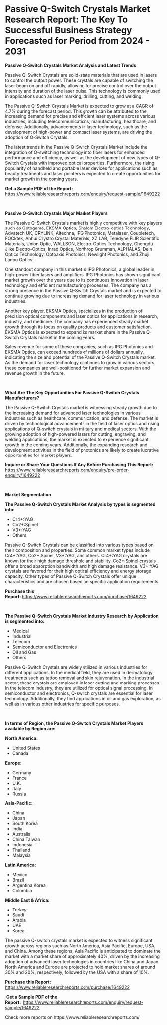 <p><h1>Passive Q-Switch Crystals Market Research Report: The Key To Successful Business Strategy Forecasted for Period from 2024 - 2031</h1></p><p><strong>Passive Q-Switch Crystals Market Analysis and Latest Trends</strong></p>
<p><p>Passive Q-Switch Crystals are solid-state materials that are used in lasers to control the output power. These crystals are capable of switching the laser beam on and off rapidly, allowing for precise control over the output intensity and duration of the laser pulse. This technology is commonly used in applications such as laser marking, drilling, cutting, and welding.</p><p>The Passive Q-Switch Crystals Market is expected to grow at a CAGR of 4.7% during the forecast period. This growth can be attributed to the increasing demand for precise and efficient laser systems across various industries, including telecommunications, manufacturing, healthcare, and defense. Additionally, advancements in laser technology, such as the development of high-power and compact laser systems, are driving the adoption of Q-Switch Crystals.</p><p>The latest trends in the Passive Q-Switch Crystals Market include the integration of Q-switching technology into fiber lasers for enhanced performance and efficiency, as well as the development of new types of Q-Switch Crystals with improved optical properties. Furthermore, the rising popularity of handheld and portable laser devices for applications such as beauty treatments and laser pointers is expected to create opportunities for market growth in the coming years.</p></p>
<p><strong>Get a Sample PDF of the Report:&nbsp;</strong> <a href="https://www.reliableresearchreports.com/enquiry/request-sample/1649222">https://www.reliableresearchreports.com/enquiry/request-sample/1649222</a></p>
<p>&nbsp;</p>
<p><strong>Passive Q-Switch Crystals Major Market Players</strong></p>
<p><p>The Passive Q-Switch Crystals market is highly competitive with key players such as Optogama, EKSMA Optics, Shalom Electro-optics Technology, Advatech UK, CRYLINK, Altechna, IPG Photonics, Metalaser, Coupletech, FOCktek, Anhui Crystro Crystal Materials, XZ LAB, Teledyne FLIR Scientific Materials, Union Optic, WALLSON, Electro-Optics Technology, Chengdu Jlike Electro-Optics, Inrad Optics, Northrop Grumman, ALPHALAS, Deln Optics Technology, Optoaxis Photonics, Newlight Photonics, and Zhuji Lanpu Optics.</p><p>One standout company in this market is IPG Photonics, a global leader in high-power fiber lasers and amplifiers. IPG Photonics has shown significant market growth over the years due to its continuous innovation in laser technology and efficient manufacturing processes. The company has a strong presence in the Passive Q-Switch Crystals market and is expected to continue growing due to increasing demand for laser technology in various industries.</p><p>Another key player, EKSMA Optics, specializes in the production of precision optical components and laser optics for applications in research, industry, and medicine. The company has experienced steady market growth through its focus on quality products and customer satisfaction. EKSMA Optics is expected to expand its market share in the Passive Q-Switch Crystals market in the coming years.</p><p>Sales revenue for some of these companies, such as IPG Photonics and EKSMA Optics, can exceed hundreds of millions of dollars annually, indicating the size and potential of the Passive Q-Switch Crystals market. As the demand for laser technology continues to grow in various sectors, these companies are well-positioned for further market expansion and revenue growth in the future.</p></p>
<p>&nbsp;</p>
<p><strong>What Are The Key Opportunities For Passive Q-Switch Crystals Manufacturers?</strong></p>
<p><p>The Passive Q-Switch Crystals market is witnessing steady growth due to the increasing demand for advanced laser technologies in various industries such as healthcare, communication, and defense. The market is driven by technological advancements in the field of laser optics and rising applications of Q-switch crystals in military and medical sectors. With the growing adoption of high-powered lasers for cutting, engraving, and welding applications, the market is expected to experience significant growth in the coming years. Additionally, the expanding research and development activities in the field of photonics are likely to create lucrative opportunities for market players.</p></p>
<p><strong>Inquire or Share Your Questions If Any Before Purchasing This Report:</strong> <a href="https://www.reliableresearchreports.com/enquiry/pre-order-enquiry/1649222">https://www.reliableresearchreports.com/enquiry/pre-order-enquiry/1649222</a></p>
<p>&nbsp;</p>
<p><strong>Market Segmentation</strong></p>
<p><strong>The Passive Q-Switch Crystals Market Analysis by types is segmented into:</strong></p>
<p><ul><li>Cr4+:YAG</li><li>Co2+:Spinel</li><li>V3+:YAG</li><li>Others</li></ul></p>
<p><p>Passive Q-Switch Crystals can be classified into various types based on their composition and properties. Some common market types include Cr4+:YAG, Co2+:Spinel, V3+:YAG, and others. Cr4+:YAG crystals are known for their high damage threshold and stability. Co2+:Spinel crystals offer a broad absorption bandwidth and high damage resistance. V3+:YAG crystals are favored for their high optical efficiency and energy storage capacity. Other types of Passive Q-Switch Crystals offer unique characteristics and are chosen based on specific application requirements.</p></p>
<p><strong>Purchase this Report:&nbsp;</strong><a href="https://www.reliableresearchreports.com/purchase/1649222">https://www.reliableresearchreports.com/purchase/1649222</a></p>
<p>&nbsp;</p>
<p><strong>The Passive Q-Switch Crystals Market Industry Research by Application is segmented into:</strong></p>
<p><ul><li>Medical</li><li>Industrial</li><li>Telecom</li><li>Semiconductor and Electronics</li><li>Oil and Gas</li><li>Others</li></ul></p>
<p><p>Passive Q-Switch Crystals are widely utilized in various industries for different applications. In the medical field, they are used in dermatology treatments such as tattoo removal and skin rejuvenation. In the industrial sector, these crystals are employed in laser cutting and marking processes. In the telecom industry, they are utilized for optical signal processing. In semiconductor and electronics, Q-switch crystals are essential for laser technology. Additionally, they find applications in oil and gas exploration, as well as in various other industries for specific purposes.</p></p>
<p>&nbsp;</p>
<p><strong>In terms of Region, the Passive Q-Switch Crystals Market Players available by Region are:</strong></p>
<p>
    <p> <strong> North America: </strong>
        <ul>
            <li>United States</li>
            <li>Canada</li>
        </ul>
        </p> 
    <p> <strong> Europe: </strong>
        <ul>
            <li>Germany</li>
            <li>France</li>
            <li>U.K.</li>
            <li>Italy</li>
            <li>Russia</li>
        </ul>
        </p> 
    <p> <strong> Asia-Pacific: </strong>
        <ul>
            <li>China</li>
            <li>Japan</li>
            <li>South Korea</li>
            <li>India</li>
            <li>Australia</li>
            <li>China Taiwan</li>
            <li>Indonesia</li>
            <li>Thailand</li>
            <li>Malaysia</li>
        </ul>
        </p> 
    <p> <strong> Latin America: </strong>
        <ul>
            <li>Mexico</li>
            <li>Brazil</li>
            <li>Argentina Korea</li>
            <li>Colombia</li>
        </ul>
        </p> 
    <p> <strong> Middle East & Africa: </strong>
        <ul>
            <li>Turkey</li>
            <li>Saudi</li>
            <li>Arabia</li>
            <li>UAE</li>
            <li>Korea</li>
        </ul>
    </p>
    </p>
<p><p>The passive Q-switch crystals market is expected to witness significant growth across regions such as North America, Asia Pacific, Europe, USA, and China. Among these regions, Asia Pacific is anticipated to dominate the market with a market share of approximately 40%, driven by the increasing adoption of advanced laser technologies in countries like China and Japan. North America and Europe are projected to hold market shares of around 30% and 20%, respectively, followed by the USA with a share of 10%.</p></p>
<p><strong>Purchase this Report: </strong><a href="https://www.reliableresearchreports.com/purchase/1649222">https://www.reliableresearchreports.com/purchase/1649222</a></p>
<p>&nbsp;<strong>Get a Sample PDF of the Report:&nbsp;&nbsp;</strong><a href="https://www.reliableresearchreports.com/enquiry/request-sample/1649222">https://www.reliableresearchreports.com/enquiry/request-sample/1649222</a></p>
<p><strong></strong></p>
<p>Check more reports on https://www.reliableresearchreports.com/</p>